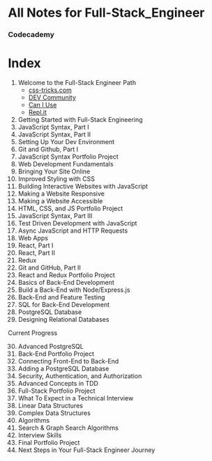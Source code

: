 # All Notes for Full-Stack_Engineer
### Codecademy

# Index

1. Welcome to the Full-Stack Engineer Path
   * [css-tricks.com](https://css-tricks.com/)
   * [DEV Community](https://dev.to/)
   * [Can I Use](https://caniuse.com/)
   * [Repl.it](https://replit.com/)
2. Getting Started with Full-Stack Engineering
3. JavaScript Syntax, Part I
4. JavaScript Syntax, Part II
5. Setting Up Your Dev Environment
6. Git and Github, Part I
7. JavaScript Syntax Portfolio Project
8. Web Development Fundamentals
9. Bringing Your Site Online
10. Improved Styling with CSS
11. Building Interactive Websites with JavaScript
12. Making a Website Responsive
13. Making a Website Accessible
14. HTML, CSS, and JS Portfolio Project
15. JavaScript Syntax, Part III
16. Test Driven Development with JavaScript
17. Async JavaScript and HTTP Requests
18. Web Apps
19. React, Part I
20. React, Part II
21. Redux
22. Git and GitHub, Part II
23. React and Redux Portfolio Project
24. Basics of Back-End Development
25. Build a Back-End with Node/Express.js
26. Back-End and Feature Testing
27. SQL for Back-End Development
28. PostgreSQL Database
29. Designing Relational Databases

Current Progress

30. Advanced PostgreSQL
31. Back-End Portfolio Project
32. Connecting Front-End to Back-End
33. Adding a PostgreSQL Database
34. Security, Authentication, and Authorization
35. Advanced Concepts in TDD
36. Full-Stack Portfolio Project
37. What To Expect in a Technical Interview
38. Linear Data Structures
39. Complex Data Structures
40. Algorithms
41. Search & Graph Search Algorithms
42. Interview Skills
43. Final Portfolio Project
44. Next Steps in Your Full-Stack Engineer Journey